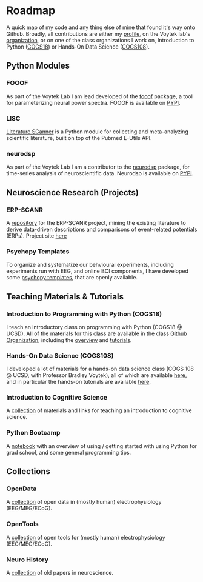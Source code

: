 # Roadmap

A quick map of my code and any thing else of mine that found it's way onto Github. Broadly, all contributions are either my [profile](https://github.com/TomDonoghue), on the Voytek lab's [organization](https://github.com/voytekresearch), or on one of the class organizations I work on, Introduction to Python ([COGS18](https://github.com/COGS18)) or Hands-On Data Science ([COGS108](https://github.com/COGS108)).

## Python Modules

### FOOOF

As part of the Voytek Lab I am lead developed of the [fooof](https://github.com/voytekresearch/fooof) package, a tool for parameterizing neural power spectra. FOOOF is available on [PYPI](https://pypi.org/project/fooof/).

### LISC

[LIterature SCanner](https://github.com/TomDonoghue/lisc) is a Python module for collecting and meta-analyzing scientific literature, built on top of the Pubmed E-Utils API. 

### neurodsp

As part of the Voytek Lab I am a contributor to the [neurodsp](https://github.com/voytekresearch/neurodsp) package, for time-series analysis of neuroscientific data. Neurodsp is available on [PYPI](https://pypi.org/project/neurodsp/).

## Neuroscience Research (Projects)

### ERP-SCANR

A [repository](https://github.com/TomDonoghue/ERP_SCANR) for the ERP-SCANR project, mining the existing literature to derive data-driven descriptions and comparisons of event-related potentials (ERPs). Project site [here](http://tomdonoghue.github.io/ERP_SCANR/)

### Psychopy Templates

To organize and systematize our behvioural experiments, including experiments run with EEG, and online BCI components, I have developed some [psychopy templates](https://github.com/TomDonoghue/psychopy_templates), that are openly available.

## Teaching Materials & Tutorials

### Introduction to Programming with Python (COGS18)

I teach an introductory class on programming with Python (COGS18 @ UCSD). All of the materials for this class are available in the class [Github Organization](https://github.com/COGS18), including the [overview](https://github.com/COGS18/Overview) and [tutorials](https://github.com/COGS18/Tutorials). 

### Hands-On Data Science (COGS108)

I developed a lot of materials for a hands-on data science class (COGS 108 @ UCSD, with Professor Bradley Voytek), all of which are available [here](https://github.com/COGS108), and in particular the hands-on tutorials are available [here](https://github.com/COGS108/SectionMaterials). 

### Introduction to Cognitive Science

A [collection](https://github.com/TomDonoghue/CogSciClass) of materials and links for teaching an introduction to cognitive science. 

### Python Bootcamp

A [notebook](https://github.com/TomDonoghue/PythonBootcamp) with an overview of using / getting started with using Python for grad school, and some general programming tips. 

## Collections

### OpenData

A [collection](https://github.com/voytekresearch/OpenData) of open data in (mostly human) electrophysiology (EEG/MEG/ECoG).

### OpenTools

A [collection](https://github.com/voytekresearch/OpenTools) of open tools for (mostly human) electrophysiology (EEG/MEG/ECoG).

### Neuro History

A [collection](https://github.com/TomDonoghue/NeuroHistory) of old papers in neuroscience.
